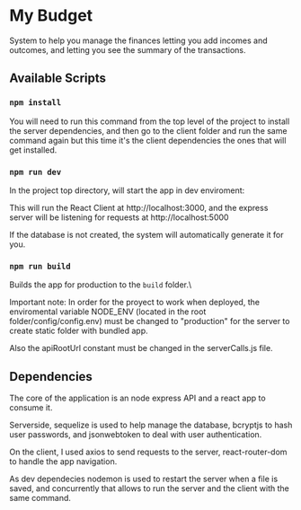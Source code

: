 # My Budget

System to help you manage the finances letting you add incomes and outcomes, and letting you see the summary of the transactions.


## Available Scripts


### `npm install`

You will need to run this command from the top level of the project to install the server dependencies, and then go to the client folder and run the same command again but this time it's the client dependencies the ones that will get installed.


### `npm run dev`

In the project top directory, will start the app in dev enviroment:

This will run the React Client at http://localhost:3000, and the express server will be listening for requests at http://localhost:5000

If the database is not created, the system will automatically generate it for you.


### `npm run build`

Builds the app for production to the `build` folder.\

Important note: In order for the proyect to work when deployed, the enviromental variable NODE_ENV (located in the root folder/config/config.env) must be changed to "production" for the server to create static folder with bundled app.

Also the apiRootUrl constant must be changed in the serverCalls.js file.


## Dependencies

The core of the application is an node express API and a react app to consume it.

Serverside, sequelize is used to help manage the database, bcryptjs to hash user passwords, and jsonwebtoken to deal with user authentication.

On the client, I used axios to send requests to the server, react-router-dom to handle the app navigation.

As dev dependecies nodemon is used to restart the server when a file is saved, and concurrently that allows to run the server and the client with the same command.

